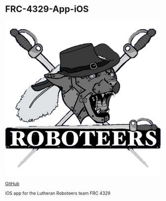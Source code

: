 # FRC-4329-App-iOS
![GitHub Logo](/image.png)

[GitHub](http://www.4329roboteers.org)

iOS app for the Lutheran Roboteers team FRC 4329
